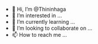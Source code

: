 - 👋 Hi, I’m @Thininhaga
- 👀 I’m interested in ...
- 🌱 I’m currently learning ...
- 💞️ I’m looking to collaborate on ...
- 📫 How to reach me ...

<!---
Thininhaga/Thininhaga is a ✨ special ✨ repository because its `README.md` (this file) appears on your GitHub profile.
You can click the Preview link to take a look at your changes.
--->
